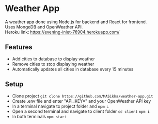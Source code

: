# Weather App
A weather app done using Node.js for backend and React for frontend.
Uses MongoDB and OpenWeather API.  
Heroku link: https://evening-inlet-76904.herokuapp.com/
## Features
* Add cities to database to display weather
* Remove cities to stop displaying weather
* Automatically updates all cities in database every 15 minutes
## Setup
- Clone project `git clone https://github.com/MASikka/weather-app.git`
- Create .env file and enter "API_KEY=" and your OpenWeather API key
- In a terminal navigate to project folder and `npm i`
- Open a second terminal and navigate to client folder `cd client` `npm i`
- In both terminals `npm start`
